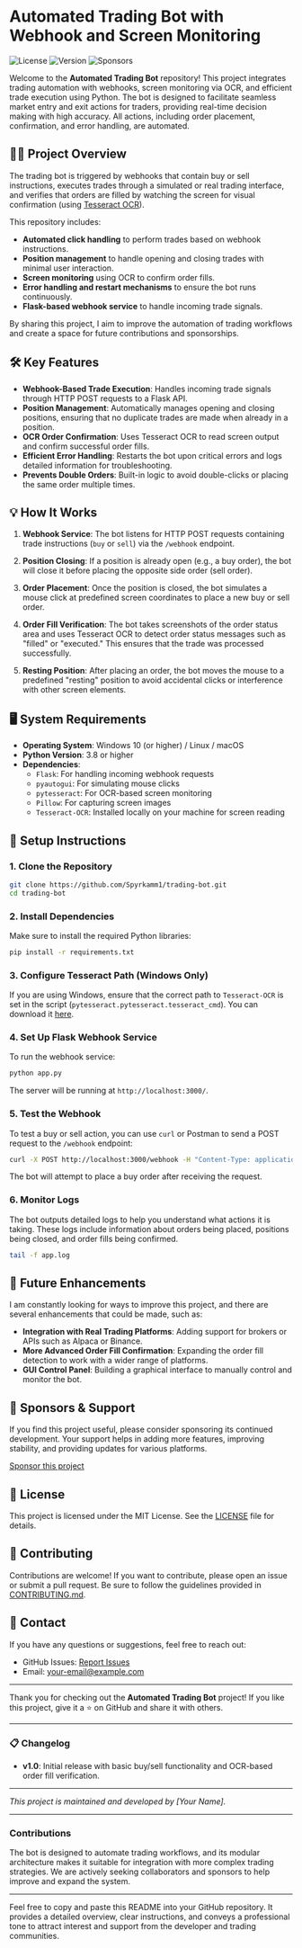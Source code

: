 
# Automated Trading Bot with Webhook and Screen Monitoring

![License](https://img.shields.io/github/license/your-username/trading-bot) ![Version](https://img.shields.io/badge/version-1.0-blue) ![Sponsors](https://img.shields.io/badge/sponsors-welcome-orange)

Welcome to the **Automated Trading Bot** repository! This project integrates trading automation with webhooks, screen monitoring via OCR, and efficient trade execution using Python. The bot is designed to facilitate seamless market entry and exit actions for traders, providing real-time decision making with high accuracy. All actions, including order placement, confirmation, and error handling, are automated.

## 🧑‍💻 Project Overview

The trading bot is triggered by webhooks that contain buy or sell instructions, executes trades through a simulated or real trading interface, and verifies that orders are filled by watching the screen for visual confirmation (using [Tesseract OCR](https://github.com/tesseract-ocr/tesseract)).

This repository includes:
- **Automated click handling** to perform trades based on webhook instructions.
- **Position management** to handle opening and closing trades with minimal user interaction.
- **Screen monitoring** using OCR to confirm order fills.
- **Error handling and restart mechanisms** to ensure the bot runs continuously.
- **Flask-based webhook service** to handle incoming trade signals.

By sharing this project, I aim to improve the automation of trading workflows and create a space for future contributions and sponsorships.

## 🛠️ Key Features

- **Webhook-Based Trade Execution**: Handles incoming trade signals through HTTP POST requests to a Flask API.
- **Position Management**: Automatically manages opening and closing positions, ensuring that no duplicate trades are made when already in a position.
- **OCR Order Confirmation**: Uses Tesseract OCR to read screen output and confirm successful order fills.
- **Efficient Error Handling**: Restarts the bot upon critical errors and logs detailed information for troubleshooting.
- **Prevents Double Orders**: Built-in logic to avoid double-clicks or placing the same order multiple times.

## 💡 How It Works

1. **Webhook Service**: The bot listens for HTTP POST requests containing trade instructions (`buy` or `sell`) via the `/webhook` endpoint.
   
2. **Position Closing**: If a position is already open (e.g., a buy order), the bot will close it before placing the opposite side order (sell order).

3. **Order Placement**: Once the position is closed, the bot simulates a mouse click at predefined screen coordinates to place a new buy or sell order.
   
4. **Order Fill Verification**: The bot takes screenshots of the order status area and uses Tesseract OCR to detect order status messages such as "filled" or "executed." This ensures that the trade was processed successfully.

5. **Resting Position**: After placing an order, the bot moves the mouse to a predefined "resting" position to avoid accidental clicks or interference with other screen elements.

## 🖥️ System Requirements

- **Operating System**: Windows 10 (or higher) / Linux / macOS
- **Python Version**: 3.8 or higher
- **Dependencies**:
  - `Flask`: For handling incoming webhook requests
  - `pyautogui`: For simulating mouse clicks
  - `pytesseract`: For OCR-based screen monitoring
  - `Pillow`: For capturing screen images
  - `Tesseract-OCR`: Installed locally on your machine for screen reading

## 🔧 Setup Instructions

### 1. Clone the Repository

```bash
git clone https://github.com/Spyrkamm1/trading-bot.git
cd trading-bot
```

### 2. Install Dependencies

Make sure to install the required Python libraries:

```bash
pip install -r requirements.txt
```

### 3. Configure Tesseract Path (Windows Only)

If you are using Windows, ensure that the correct path to `Tesseract-OCR` is set in the script (`pytesseract.pytesseract.tesseract_cmd`). You can download it [here](https://github.com/tesseract-ocr/tesseract).

### 4. Set Up Flask Webhook Service

To run the webhook service:

```bash
python app.py
```

The server will be running at `http://localhost:3000/`.

### 5. Test the Webhook

To test a buy or sell action, you can use `curl` or Postman to send a POST request to the `/webhook` endpoint:

```bash
curl -X POST http://localhost:3000/webhook -H "Content-Type: application/json" -d '{"action": "buy"}'
```

The bot will attempt to place a buy order after receiving the request.

### 6. Monitor Logs

The bot outputs detailed logs to help you understand what actions it is taking. These logs include information about orders being placed, positions being closed, and order fills being confirmed.

```bash
tail -f app.log
```

## 🚀 Future Enhancements

I am constantly looking for ways to improve this project, and there are several enhancements that could be made, such as:
- **Integration with Real Trading Platforms**: Adding support for brokers or APIs such as Alpaca or Binance.
- **More Advanced Order Fill Confirmation**: Expanding the order fill detection to work with a wider range of platforms.
- **GUI Control Panel**: Building a graphical interface to manually control and monitor the bot.

## 🏅 Sponsors & Support

If you find this project useful, please consider sponsoring its continued development. Your support helps in adding more features, improving stability, and providing updates for various platforms.

[Sponsor this project](https://github.com/sponsors/your-username)

## 📜 License

This project is licensed under the MIT License. See the [LICENSE](LICENSE) file for details.

## 🤝 Contributing

Contributions are welcome! If you want to contribute, please open an issue or submit a pull request. Be sure to follow the guidelines provided in [CONTRIBUTING.md](CONTRIBUTING.md).

## 📧 Contact

If you have any questions or suggestions, feel free to reach out:

- GitHub Issues: [Report Issues](https://github.com/your-username/trading-bot/issues)
- Email: your-email@example.com

---

Thank you for checking out the **Automated Trading Bot** project! If you like this project, give it a ⭐ on GitHub and share it with others.

---

### 📋 Changelog
- **v1.0**: Initial release with basic buy/sell functionality and OCR-based order fill verification.

---

_This project is maintained and developed by [Your Name]._

---

### Contributions

The bot is designed to automate trading workflows, and its modular architecture makes it suitable for integration with more complex trading strategies. We are actively seeking collaborators and sponsors to help improve and expand the system.

---

Feel free to copy and paste this README into your GitHub repository. It provides a detailed overview, clear instructions, and conveys a professional tone to attract interest and support from the developer and trading communities.

